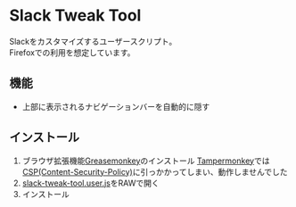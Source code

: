 # Slack Tweak Tool
Slackをカスタマイズするユーザースクリプト。\
Firefoxでの利用を想定しています。

## 機能
* 上部に表示されるナビゲーションバーを自動的に隠す

## インストール
1. ブラウザ拡張機能[Greasemonkey](https://wiki.greasespot.net/Greasemonkey)のインストール
[Tampermonkey](https://www.tampermonkey.net/)では[CSP(Content-Security-Policy)](https://developer.mozilla.org/ja/docs/Web/HTTP/CSP)に引っかかってしまい、動作しませんでした
2. [slack-tweak-tool.user.js](https://github.com/na3shkw/slack-tweak-tool/raw/master/slack-tweak-tool.user.js)をRAWで開く
3. インストール
